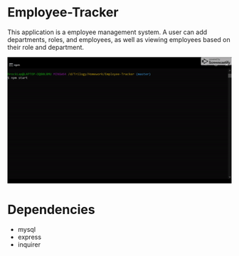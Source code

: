 # Employee-Tracker

This application is a employee management system. A user can add departments, roles, and employees, as well as viewing employees based on their role and department. 

![alt text](assets/images/demo.gif)

# Dependencies
<ul>
  <li>mysql</li>
  <li>express</li>
  <li>inquirer</li>
</ul>
